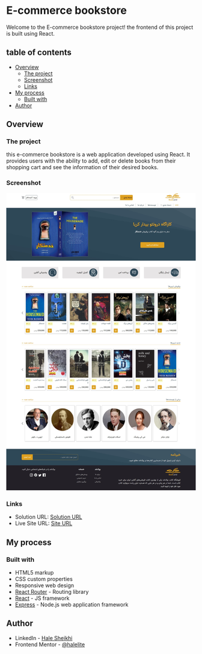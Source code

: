 # E-commerce bookstore

Welcome to the E-commerce bookstore project! the frontend of this project is built using React.

## table of contents

- [Overview](#overview)
  - [The project](#the-project)
  - [Screenshot](#screenshot)
  - [Links](#links)
- [My process](#my-process)
  - [Built with](#built-with)
- [Author](#author)

## Overview

### The project

this e-commerce bookstore is a web application developed using React. It provides users with the ability to add, edit or delete books from their shopping cart and see the information of their desired books.

### Screenshot

![Design preview for the E-commerse bookstore](./client/public/Screenshot_bookland-store.jpeg)

### Links

- Solution URL: [Solution URL](https://github.com/halelite/E-commerce-bookstore.git)
- Live Site URL: [Site URL](https://bookland-store.netlify.app/)

## My process

### Built with

- HTML5 markup
- CSS custom properties
- Responsive web design
- [React Router](https://reactrouter.com/) - Routing library
- [React](https://reactjs.org/) - JS framework
- [Express](https://expressjs.com/) - Node.js web application framework

## Author

- LinkedIn - [Hale Sheikhi](https://www.linkedin.com/in/hale-sheikhi/)
- Frontend Mentor - [@halelite](https://www.frontendmentor.io/profile/yourusername)
